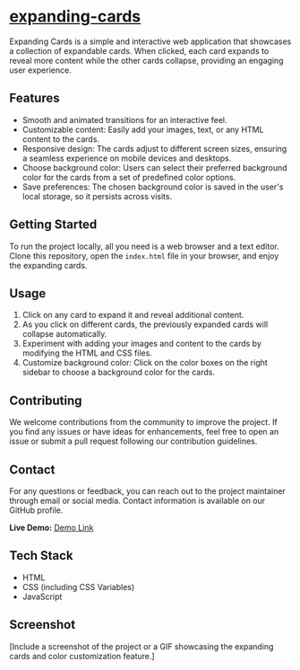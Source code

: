 # [expanding-cards](https://mo-76.github.io/expanding-cards/)
Expanding Cards is a simple and interactive web application that showcases a collection of expandable cards. When clicked, each card expands to reveal more content while the other cards collapse, providing an engaging user experience.

## Features
- Smooth and animated transitions for an interactive feel.
- Customizable content: Easily add your images, text, or any HTML content to the cards.
- Responsive design: The cards adjust to different screen sizes, ensuring a seamless experience on mobile devices and desktops.
- Choose background color: Users can select their preferred background color for the cards from a set of predefined color options.
- Save preferences: The chosen background color is saved in the user's local storage, so it persists across visits.

## Getting Started
To run the project locally, all you need is a web browser and a text editor. Clone this repository, open the `index.html` file in your browser, and enjoy the expanding cards.

## Usage
1. Click on any card to expand it and reveal additional content.
2. As you click on different cards, the previously expanded cards will collapse automatically.
3. Experiment with adding your images and content to the cards by modifying the HTML and CSS files.
4. Customize background color: Click on the color boxes on the right sidebar to choose a background color for the cards.

## Contributing
We welcome contributions from the community to improve the project. If you find any issues or have ideas for enhancements, feel free to open an issue or submit a pull request following our contribution guidelines.

## Contact
For any questions or feedback, you can reach out to the project maintainer through email or social media. Contact information is available on our GitHub profile.

**Live Demo:** [Demo Link](https://mo-76.github.io/expanding-cards/)

## Tech Stack
- HTML
- CSS (including CSS Variables)
- JavaScript

## Screenshot
[Include a screenshot of the project or a GIF showcasing the expanding cards and color customization feature.]

